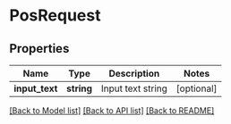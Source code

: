# PosRequest

## Properties
Name | Type | Description | Notes
------------ | ------------- | ------------- | -------------
**input_text** | **string** | Input text string | [optional] 

[[Back to Model list]](../README.md#documentation-for-models) [[Back to API list]](../README.md#documentation-for-api-endpoints) [[Back to README]](../README.md)



